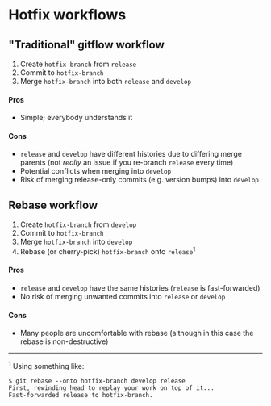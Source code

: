 # Hotfix workflows

## "Traditional" gitflow workflow

1. Create `hotfix-branch` from `release`
2. Commit to `hotfix-branch`
3. Merge `hotfix-branch` into both `release` and `develop`

#### Pros

 * Simple; everybody understands it

#### Cons

 * `release` and `develop` have different histories due to differing merge parents (not *really* an issue if you re-branch `release` every time)
 * Potential conflicts when merging into `develop`
 * Risk of merging release-only commits (e.g. version bumps) into `develop`

## Rebase workflow

1. Create `hotfix-branch` from `develop`
2. Commit to `hotfix-branch`
3. Merge `hotfix-branch` into `develop`
4. Rebase (or cherry-pick) `hotfix-branch` onto `release`<sup>1</sup>

#### Pros

 * `release` and `develop` have the same histories (`release` is fast-forwarded)
 * No risk of merging unwanted commits into `release` or `develop`

#### Cons

 * Many people are uncomfortable with rebase (although in this case the rebase is non-destructive)

------------------

<sup>1</sup> Using something like:

```
$ git rebase --onto hotfix-branch develop release
First, rewinding head to replay your work on top of it...
Fast-forwarded release to hotfix-branch.
```